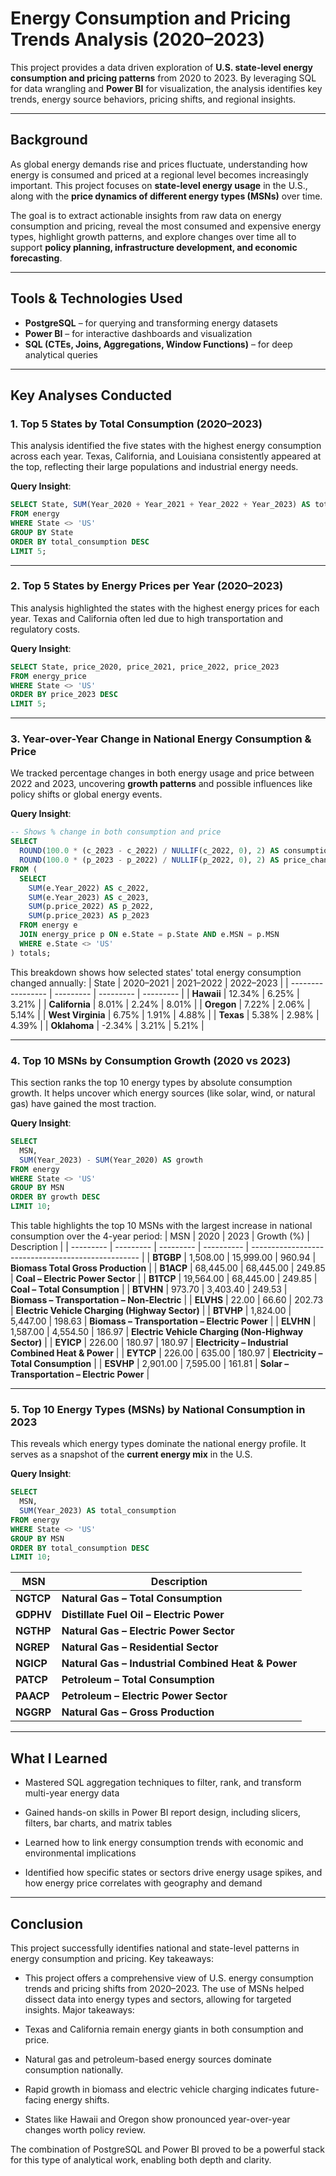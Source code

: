 
#  Energy Consumption and Pricing Trends Analysis (2020–2023)

This project provides a data driven exploration of **U.S. state-level energy consumption and pricing patterns** from 2020 to 2023. By leveraging SQL for data wrangling and **Power BI** for visualization, the analysis identifies key trends, energy source behaviors, pricing shifts, and regional insights.

---

## Background

As global energy demands rise and prices fluctuate, understanding how energy is consumed and priced at a regional level becomes increasingly important. This project focuses on **state-level energy usage** in the U.S., along with the **price dynamics of different energy types (MSNs)** over time.

The goal is to extract actionable insights from raw data on energy consumption and pricing, reveal the most consumed and expensive energy types, highlight growth patterns, and explore changes over time all to support **policy planning, infrastructure development, and economic forecasting**.

---

## Tools & Technologies Used

* **PostgreSQL** – for querying and transforming energy datasets
* **Power BI** – for interactive dashboards and visualization
* **SQL (CTEs, Joins, Aggregations, Window Functions)** – for deep analytical queries

---

##  Key Analyses Conducted

### 1. **Top 5 States by Total Consumption (2020–2023)**

This analysis identified the five states with the highest energy consumption across each year. Texas, California, and Louisiana consistently appeared at the top, reflecting their large populations and industrial energy needs.

**Query Insight**:

```sql
SELECT State, SUM(Year_2020 + Year_2021 + Year_2022 + Year_2023) AS total_consumption
FROM energy
WHERE State <> 'US'
GROUP BY State
ORDER BY total_consumption DESC
LIMIT 5;
```

---

### 2. **Top 5 States by Energy Prices per Year (2020–2023)**

This analysis highlighted the states with the highest energy prices for each year. Texas and California often led due to high transportation and regulatory costs.

**Query Insight**:

```sql
SELECT State, price_2020, price_2021, price_2022, price_2023
FROM energy_price
WHERE State <> 'US'
ORDER BY price_2023 DESC
LIMIT 5;
```

---

### 3. **Year-over-Year Change in National Energy Consumption & Price**

We tracked percentage changes in both energy usage and price between 2022 and 2023, uncovering **growth patterns** and possible influences like policy shifts or global energy events.

**Query Insight**:

```sql
-- Shows % change in both consumption and price
SELECT 
  ROUND(100.0 * (c_2023 - c_2022) / NULLIF(c_2022, 0), 2) AS consumption_change_pct,
  ROUND(100.0 * (p_2023 - p_2022) / NULLIF(p_2022, 0), 2) AS price_change_pct
FROM (
  SELECT
    SUM(e.Year_2022) AS c_2022,
    SUM(e.Year_2023) AS c_2023,
    SUM(p.price_2022) AS p_2022,
    SUM(p.price_2023) AS p_2023
  FROM energy e
  JOIN energy_price p ON e.State = p.State AND e.MSN = p.MSN
  WHERE e.State <> 'US'
) totals;
```
This breakdown shows how selected states' total energy consumption changed annually:
| State             | 2020–2021 | 2021–2022 | 2022–2023 |
| ----------------- | --------- | --------- | --------- |
| **Hawaii**        | 12.34%    | 6.25%     | 3.21%     |
| **California**    | 8.01%     | 2.24%     | 8.01%     |
| **Oregon**        | 7.22%     | 2.06%     | 5.14%     |
| **West Virginia** | 6.75%     | 1.91%     | 4.88%     |
| **Texas**         | 5.38%     | 2.98%     | 4.39%     |
| **Oklahoma**      | -2.34%    | 3.21%     | 5.21%     |

---

### 4. **Top 10 MSNs by Consumption Growth (2020 vs 2023)**

This section ranks the top 10 energy types by absolute consumption growth. It helps uncover which energy sources (like solar, wind, or natural gas) have gained the most traction.

**Query Insight**:

```sql
SELECT
  MSN,
  SUM(Year_2023) - SUM(Year_2020) AS growth
FROM energy
WHERE State <> 'US'
GROUP BY MSN
ORDER BY growth DESC
LIMIT 10;
```
This table highlights the top 10 MSNs with the largest increase in national consumption over the 4-year period:
| MSN       | 2020      | 2023      | Growth (%) | Description                                        |
| --------- | --------- | --------- | ---------- | -------------------------------------------------- |
| **BTGBP** | 1,508.00  | 15,999.00 | 960.94     | **Biomass Total Gross Production**                 |
| **B1ACP** | 68,445.00 | 68,445.00 | 249.85     | **Coal – Electric Power Sector**                   |
| **B1TCP** | 19,564.00 | 68,445.00 | 249.85     | **Coal – Total Consumption**                       |
| **BTVHN** | 973.70    | 3,403.40  | 249.53     | **Biomass – Transportation – Non-Electric**        |
| **ELVHS** | 22.00     | 66.60     | 202.73     | **Electric Vehicle Charging (Highway Sector)**     |
| **BTVHP** | 1,824.00  | 5,447.00  | 198.63     | **Biomass – Transportation – Electric Power**      |
| **ELVHN** | 1,587.00  | 4,554.50  | 186.97     | **Electric Vehicle Charging (Non-Highway Sector)** |
| **EYICP** | 226.00    | 180.97    | 180.97     | **Electricity – Industrial Combined Heat & Power** |
| **EYTCP** | 226.00    | 635.00    | 180.97     | **Electricity – Total Consumption**                |
| **ESVHP** | 2,901.00  | 7,595.00  | 161.81     | **Solar – Transportation – Electric Power**        |

---

### 5. **Top 10 Energy Types (MSNs) by National Consumption in 2023**

This reveals which energy types dominate the national energy profile. It serves as a snapshot of the **current energy mix** in the U.S.

**Query Insight**:

```sql
SELECT
  MSN,
  SUM(Year_2023) AS total_consumption
FROM energy
WHERE State <> 'US'
GROUP BY MSN
ORDER BY total_consumption DESC
LIMIT 10;
```
| MSN       | Description                                        |
| --------- | -------------------------------------------------- |
| **NGTCP** | **Natural Gas – Total Consumption**                |
| **GDPHV** | **Distillate Fuel Oil – Electric Power**           |
| **NGTHP** | **Natural Gas – Electric Power Sector**            |
| **NGREP** | **Natural Gas – Residential Sector**               |
| **NGICP** | **Natural Gas – Industrial Combined Heat & Power** |
| **PATCP** | **Petroleum – Total Consumption**                  |
| **PAACP** | **Petroleum – Electric Power Sector**              |
| **NGGRP** | **Natural Gas – Gross Production**                 |

---

## What I Learned

* Mastered SQL aggregation techniques to filter, rank, and transform multi-year energy data

* Gained hands-on skills in Power BI report design, including slicers, filters, bar charts, and matrix tables

* Learned how to link energy consumption trends with economic and environmental implications

* Identified how specific states or sectors drive energy usage spikes, and how energy price correlates with geography and demand

---

## Conclusion

This project successfully identifies national and state-level patterns in energy consumption and pricing. Key takeaways:

* This project offers a comprehensive view of U.S. energy consumption trends and pricing shifts from 2020–2023. The use of MSNs helped dissect data into energy types and sectors, allowing for targeted insights. Major takeaways:

* Texas and California remain energy giants in both consumption and price.

* Natural gas and petroleum-based energy sources dominate consumption nationally.

* Rapid growth in biomass and electric vehicle charging indicates future-facing energy shifts.

* States like Hawaii and Oregon show pronounced year-over-year changes worth policy review.


The combination of PostgreSQL and Power BI proved to be a powerful stack for this type of analytical work, enabling both depth and clarity.

